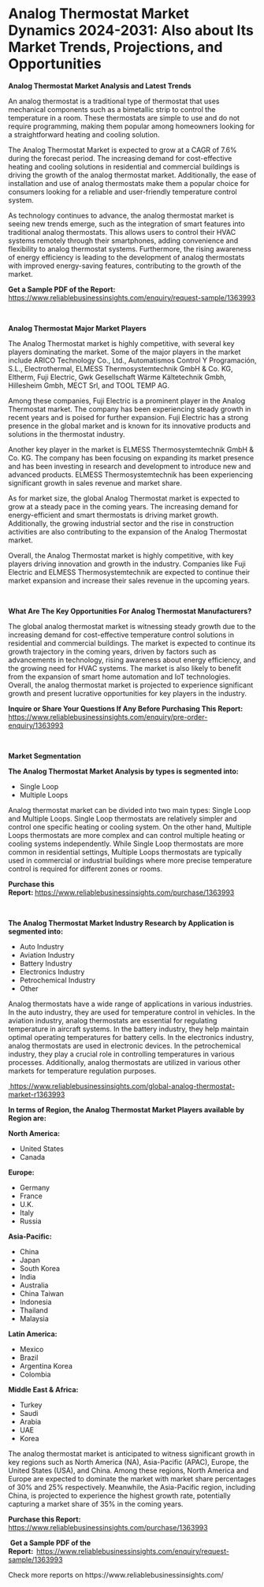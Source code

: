 <p><h1>Analog Thermostat Market Dynamics 2024-2031: Also about Its Market Trends, Projections, and Opportunities</h1></p><p><strong>Analog Thermostat Market Analysis and Latest Trends</strong></p>
<p><p>An analog thermostat is a traditional type of thermostat that uses mechanical components such as a bimetallic strip to control the temperature in a room. These thermostats are simple to use and do not require programming, making them popular among homeowners looking for a straightforward heating and cooling solution.</p><p>The Analog Thermostat Market is expected to grow at a CAGR of 7.6% during the forecast period. The increasing demand for cost-effective heating and cooling solutions in residential and commercial buildings is driving the growth of the analog thermostat market. Additionally, the ease of installation and use of analog thermostats make them a popular choice for consumers looking for a reliable and user-friendly temperature control system.</p><p>As technology continues to advance, the analog thermostat market is seeing new trends emerge, such as the integration of smart features into traditional analog thermostats. This allows users to control their HVAC systems remotely through their smartphones, adding convenience and flexibility to analog thermostat systems. Furthermore, the rising awareness of energy efficiency is leading to the development of analog thermostats with improved energy-saving features, contributing to the growth of the market.</p></p>
<p><strong>Get a Sample PDF of the Report:&nbsp;</strong> <a href="https://www.reliablebusinessinsights.com/enquiry/request-sample/1363993">https://www.reliablebusinessinsights.com/enquiry/request-sample/1363993</a></p>
<p>&nbsp;</p>
<p><strong>Analog Thermostat Major Market Players</strong></p>
<p><p>The Analog Thermostat market is highly competitive, with several key players dominating the market. Some of the major players in the market include ARICO Technology Co., Ltd., Automatismos Control Y Programación, S.L., Electrothermal, ELMESS Thermosystemtechnik GmbH & Co. KG, Eltherm, Fuji Electric, Gwk Gesellschaft Wärme Kältetechnik Gmbh, Hillesheim Gmbh, MECT Srl, and TOOL TEMP AG.</p><p>Among these companies, Fuji Electric is a prominent player in the Analog Thermostat market. The company has been experiencing steady growth in recent years and is poised for further expansion. Fuji Electric has a strong presence in the global market and is known for its innovative products and solutions in the thermostat industry.</p><p>Another key player in the market is ELMESS Thermosystemtechnik GmbH & Co. KG. The company has been focusing on expanding its market presence and has been investing in research and development to introduce new and advanced products. ELMESS Thermosystemtechnik has been experiencing significant growth in sales revenue and market share.</p><p>As for market size, the global Analog Thermostat market is expected to grow at a steady pace in the coming years. The increasing demand for energy-efficient and smart thermostats is driving market growth. Additionally, the growing industrial sector and the rise in construction activities are also contributing to the expansion of the Analog Thermostat market.</p><p>Overall, the Analog Thermostat market is highly competitive, with key players driving innovation and growth in the industry. Companies like Fuji Electric and ELMESS Thermosystemtechnik are expected to continue their market expansion and increase their sales revenue in the upcoming years.</p></p>
<p>&nbsp;</p>
<p><strong>What Are The Key Opportunities For Analog Thermostat Manufacturers?</strong></p>
<p><p>The global analog thermostat market is witnessing steady growth due to the increasing demand for cost-effective temperature control solutions in residential and commercial buildings. The market is expected to continue its growth trajectory in the coming years, driven by factors such as advancements in technology, rising awareness about energy efficiency, and the growing need for HVAC systems. The market is also likely to benefit from the expansion of smart home automation and IoT technologies. Overall, the analog thermostat market is projected to experience significant growth and present lucrative opportunities for key players in the industry.</p></p>
<p><strong>Inquire or Share Your Questions If Any Before Purchasing This Report:</strong> <a href="https://www.reliablebusinessinsights.com/enquiry/pre-order-enquiry/1363993">https://www.reliablebusinessinsights.com/enquiry/pre-order-enquiry/1363993</a></p>
<p>&nbsp;</p>
<p><strong>Market Segmentation</strong></p>
<p><strong>The Analog Thermostat Market Analysis by types is segmented into:</strong></p>
<p><ul><li>Single Loop</li><li>Multiple Loops</li></ul></p>
<p><p>Analog thermostat market can be divided into two main types: Single Loop and Multiple Loops. Single Loop thermostats are relatively simpler and control one specific heating or cooling system. On the other hand, Multiple Loops thermostats are more complex and can control multiple heating or cooling systems independently. While Single Loop thermostats are more common in residential settings, Multiple Loops thermostats are typically used in commercial or industrial buildings where more precise temperature control is required for different zones or rooms.</p></p>
<p><strong>Purchase this Report:&nbsp;</strong><a href="https://www.reliablebusinessinsights.com/purchase/1363993">https://www.reliablebusinessinsights.com/purchase/1363993</a></p>
<p>&nbsp;</p>
<p><strong>The Analog Thermostat Market Industry Research by Application is segmented into:</strong></p>
<p><ul><li>Auto Industry</li><li>Aviation Industry</li><li>Battery Industry</li><li>Electronics Industry</li><li>Petrochemical Industry</li><li>Other</li></ul></p>
<p><p>Analog thermostats have a wide range of applications in various industries. In the auto industry, they are used for temperature control in vehicles. In the aviation industry, analog thermostats are essential for regulating temperature in aircraft systems. In the battery industry, they help maintain optimal operating temperatures for battery cells. In the electronics industry, analog thermostats are used in electronic devices. In the petrochemical industry, they play a crucial role in controlling temperatures in various processes. Additionally, analog thermostats are utilized in various other markets for temperature regulation purposes.</p></p>
<p><a href="https://www.reliablebusinessinsights.com/global-analog-thermostat-market-r1363993">&nbsp;https://www.reliablebusinessinsights.com/global-analog-thermostat-market-r1363993</a></p>
<p><strong>In terms of Region, the Analog Thermostat Market Players available by Region are:</strong></p>
<p>
    <p> <strong> North America: </strong>
        <ul>
            <li>United States</li>
            <li>Canada</li>
        </ul>
        </p> 
    <p> <strong> Europe: </strong>
        <ul>
            <li>Germany</li>
            <li>France</li>
            <li>U.K.</li>
            <li>Italy</li>
            <li>Russia</li>
        </ul>
        </p> 
    <p> <strong> Asia-Pacific: </strong>
        <ul>
            <li>China</li>
            <li>Japan</li>
            <li>South Korea</li>
            <li>India</li>
            <li>Australia</li>
            <li>China Taiwan</li>
            <li>Indonesia</li>
            <li>Thailand</li>
            <li>Malaysia</li>
        </ul>
        </p> 
    <p> <strong> Latin America: </strong>
        <ul>
            <li>Mexico</li>
            <li>Brazil</li>
            <li>Argentina Korea</li>
            <li>Colombia</li>
        </ul>
        </p> 
    <p> <strong> Middle East & Africa: </strong>
        <ul>
            <li>Turkey</li>
            <li>Saudi</li>
            <li>Arabia</li>
            <li>UAE</li>
            <li>Korea</li>
        </ul>
    </p>
    </p>
<p><p>The analog thermostat market is anticipated to witness significant growth in key regions such as North America (NA), Asia-Pacific (APAC), Europe, the United States (USA), and China. Among these regions, North America and Europe are expected to dominate the market with market share percentages of 30% and 25% respectively. Meanwhile, the Asia-Pacific region, including China, is projected to experience the highest growth rate, potentially capturing a market share of 35% in the coming years.</p></p>
<p><strong>Purchase this Report: </strong><a href="https://www.reliablebusinessinsights.com/purchase/1363993">https://www.reliablebusinessinsights.com/purchase/1363993</a></p>
<p>&nbsp;<strong>Get a Sample PDF of the Report:&nbsp;&nbsp;</strong><a href="https://www.reliablebusinessinsights.com/enquiry/request-sample/1363993">https://www.reliablebusinessinsights.com/enquiry/request-sample/1363993</a></p>
<p><strong></strong></p>
<p>Check more reports on https://www.reliablebusinessinsights.com/</p>